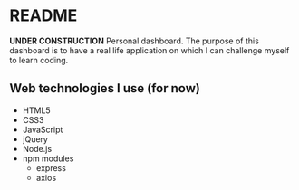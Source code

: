 # README
**UNDER CONSTRUCTION**
Personal dashboard. The purpose of this dashboard is to have a real life application on which I can challenge myself to learn coding.

## Web technologies I use (for now)
- HTML5
- CSS3
- JavaScript
- jQuery
- Node.js
- npm modules
 	- express
	- axios
